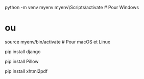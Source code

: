 python -m venv myenv
myenv\Scripts\activate  # Pour Windows
# ou
source myenv/bin/activate  # Pour macOS et Linux

pip install django

pip install Pillow

pip install xhtml2pdf

